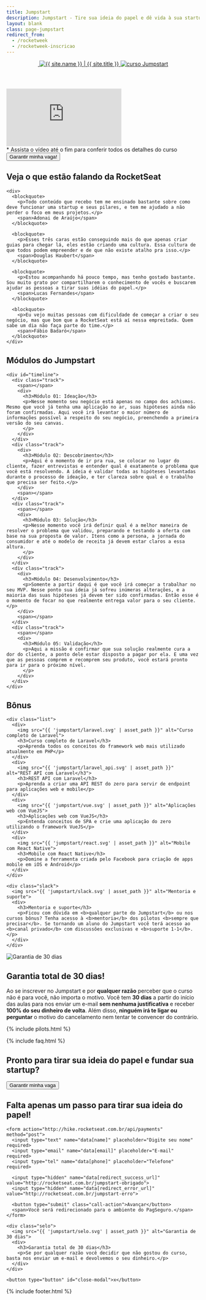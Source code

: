 ```yaml
---
title: Jumpstart
description: Jumpstart - Tire sua ideia do papel e dê vida à sua startup
layout: blank
class: page-jumpstart
redirect_from:
  - /rocketweek
  - /rocketweek-inscricao
---
```


<section id="primary">
  <div class="container">
    <header>
      <a href="{{ site.baseurl }}/" class="logo" title="Conhecer a RocketSeat">
        <img src="{{ 'rocket.svg' | asset_path }}" alt=""/>
        <img src="{{ 'rocketseat-white.svg' | asset_path }}" title="{{ site.name }} | {{ site.title }}" alt="{{ site.name }} | {{ site.title }}"/>
      </a>
      <a href="/" class="logo-jumpstart">
        <img src="{{ 'jumpstart/logo.svg' | asset_path }}" alt="curso Jumpstart">
      </a>
    </header>
    <div id="video-container">
      <div class="responsive-iframe">
        <iframe src="https://www.youtube.com/embed/i6iK9p8BZkg?rel=0&amp;controls=0&amp;showinfo=0&amp;autoplay=1" frameborder="0" allowfullscreen></iframe>
      </div>
    </div>
    <footer>
      <span>* Assista o vídeo até o fim para conferir todos os detalhes do curso</span>
      <button type="button" class="call-action open-modal">Garantir minha vaga!</button>
    </footer>
  </div>
</section>

<section id="statements">
  <div class="container">
    <h2>Veja o que estão falando da Rocket<b>Seat</b></h2>

    <div>
      <blockquote>
        <p>Todo conteúdo que recebo tem me ensinado bastante sobre como deve funcionar uma startup e seus pilares, e tem me ajudado a não perder o foco em meus projetos.</p>
        <span>Adonai de Araújo</span>
      </blockquote>

      <blockquote>
        <p>Esses três caras estão conseguindo mais do que apenas criar guias para chegar lá, eles estão criando uma cultura. Essa cultura de que todos podem empreender e de que não existe atalho pra isso.</p>
        <span>Douglas Haubert</span>
      </blockquote>

      <blockquote>
        <p>Estou acompanhando há pouco tempo, mas tenho gostado bastante. Sou muito grato por compartilharem o conhecimento de vocês e buscarem ajudar as pessoas a tirar suas idéias do papel.</p>
        <span>Lucas Fernandes</span>
      </blockquote>

      <blockquote>
        <p>Eu vejo muitas pessoas com dificuldade de começar a criar o seu negócio, mas que bom que a RocketSeat está aí nessa empreitada. Quem sabe um dia não faça parte do time.</p>
        <span>Fábio Badaró</span>
      </blockquote>
    </div>
  </div>
</section>

<section id="modulos">
  <div class="container">
    <h2>Módulos do Jumpstart</h2>

    <div id="timeline">
      <div class="track">
        <span></span>
        <div>
          <h3>Módulo 01: Ideação</h3>
          <p>Nesse momento seu negócio está apenas no campo dos achismos. Mesmo que você já tenha uma aplicação no ar, suas hipóteses ainda não foram confirmadas. Aqui você irá levantar o maior número de informações possível a respeito do seu negócio, preenchendo a primeira versão do seu canvas.
          </p>
        </div>
      </div>
      <div class="track">
        <div>
          <h3>Módulo 02: Descobrimento</h3>
          <p>Aqui é o momento de ir pra rua, se colocar no lugar do cliente, fazer entrevistas e entender qual é exatamente o problema que você está resolvendo. A ideia é validar todas as hipóteses levantadas durante o processo de ideação, e ter clareza sobre qual é o trabalho que precisa ser feito.</p>
        </div>
        <span></span>
      </div>
      <div class="track">
        <span></span>
        <div>
          <h3>Módulo 03: Solução</h3>
          <p>Nesse momento você irá definir qual é a melhor maneira de resolver o problema que validou, preparando e testando a oferta com base na sua proposta de valor. Itens como a persona, a jornada do consumidor e até o modelo de receita já devem estar claros a essa altura.
          </p>
        </div>
      </div>
      <div class="track">
        <div>
          <h3>Módulo 04: Desenvolvimento</h3>
          <p>Somente a partir daqui é que você irá começar a trabalhar no seu MVP. Nesse ponto sua ideia já sofreu inúmeras alterações, e a maioria das suas hipóteses já devem ter sido confirmadas. Então esse é o momento de focar no que realmente entrega valor para o seu cliente.</p>
        </div>
        <span></span>
      </div>
      <div class="track">
        <span></span>
        <div>
          <h3>Módulo 05: Validação</h3>
          <p>Aqui a missão é confirmar que sua solução realmente cura a dor do cliente, a ponto dele estar disposto a pagar por ela. E uma vez que as pessoas comprem e recomprem seu produto, você estará pronto para ir para o próximo nível.
          </p>
        </div>
      </div>
    </div>
  </div>
</section>

<section id="bonus">
  <div class="container">
    <h2>Bônus</h2>

    <div class="list">
      <div>
        <img src="{{ 'jumpstart/laravel.svg' | asset_path }}" alt="Curso completo de Laravel">
        <h3>Curso completo de Laravel</h3>
        <p>Aprenda todos os conceitos do framework web mais utilizado atualmente em PHP</p>
      </div>
      <div>
        <img src="{{ 'jumpstart/laravel_api.svg' | asset_path }}" alt="REST API com Laravel</h3">
        <h3>REST API com Laravel</h3>
        <p>Aprenda a criar uma API REST do zero para servir de endpoint para aplicações web e mobile</p>
      </div>
      <div>
        <img src="{{ 'jumpstart/vue.svg' | asset_path }}" alt="Aplicações web com VueJS">
        <h3>Aplicações web com VueJS</h3>
        <p>Entenda conceitos de SPA e crie uma aplicação do zero utilizando o framework VueJS</p>
      </div>
      <div>
        <img src="{{ 'jumpstart/react.svg' | asset_path }}" alt="Mobile com React Native">
        <h3>Mobile com React Native</h3>
        <p>Domine a ferramenta criada pelo Facebook para criação de apps mobile em iOS e Android</p>
      </div>
    </div>

    <div class="slack">
      <img src="{{ 'jumpstart/slack.svg' | asset_path }}" alt="Mentoria e suporte">
      <div>
        <h3>Mentoria e suporte</h3>
        <p>Ficou com dúvida em <b>qualquer parte do Jumpstart</b> ou nos cursos bônus? Tenha acesso à <b>mentoria</b> dos pilotos <b>sempre que precisar</b>. Se tornando um aluno do Jumpstart você terá acesso ao <b>canal privado</b> com discussões exclusivas e <b>suporte 1-1</b>.</p>
      </div>
    </div>
  </div>
</section>

<section id="garantia">
  <div class="container">
    <img src="{{ 'jumpstart/selo.svg' | asset_path }}" alt="Garantia de 30 dias">
    <div>
      <h2>Garantia total de 30 dias!</h2>
      <p>Ao se inscrever no Jumpstart e por <b>qualquer razão</b> perceber que o curso não é para você, não importa o motivo. Você tem <b>30 dias</b> a partir do início das aulas para nos enviar um e-mail <b>sem nenhuma justificativa</b> e receber <b>100% do seu dinheiro de volta</b>. Além disso, <b>ninguém irá te ligar ou perguntar</b> o motivo do cancelamento nem tentar te convencer do contrário.</p>
    </div>
  </div>
</section>

{% include pilots.html %}

{% include faq.html %}

<section id="final">
  <div class="container">
    <h2>Pronto para tirar sua ideia do papel e fundar sua startup?</h2>
    <button class="call-action open-modal" type="button">Garantir minha vaga</button>
  </div>
</section>

<div id="modal">
  <div id="modal-content">
    <h2>Falta apenas um passo para <b>tirar sua ideia do papel!</b></h2>

    <form action="http://hike.rocketseat.com.br/api/payments" method="post">
      <input type="text" name="data[name]" placeholder="Digite seu nome" required>
      <input type="email" name="data[email]" placeholder="E-mail" required>
      <input type="tel" name="data[phone]" placeholder="Telefone" required>

      <input type="hidden" name="data[redirect_success_url]" value="http://rocketseat.com.br/jumpstart-obrigado">
      <input type="hidden" name="data[redirect_error_url]" value="http://rocketseat.com.br/jumpstart-erro">

      <button type="submit" class="call-action">Avançar</button>
      <span>Você será redirecionado para o ambiente do PagSeguro.</span>
    </form>

    <div class="selo">
      <img src="{{ 'jumpstart/selo.svg' | asset_path }}" alt="Garantia de 30 dias">
      <div>
        <h3>Garantia total de 30 dias</h3>
        <p>Se por qualquer razão você decidir que não gostou do curso, basta nos enviar um e-mail e devolvemos o seu dinheiro.</p>
      </div>
    </div>

    <button type="button" id="close-modal">x</button>
  </div>
</div>

<div id="footer-container">
  {% include footer.html %}
</div>
